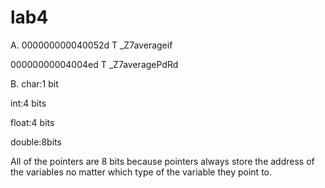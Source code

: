 # lab4

A.
000000000040052d T _Z7averageif

00000000004004ed T _Z7averagePdRd

B.
char:1 bit

int:4 bits

float:4 bits

double:8bits

All of the pointers are 8 bits because pointers always store the address of the variables no matter which type of the variable they point to.
